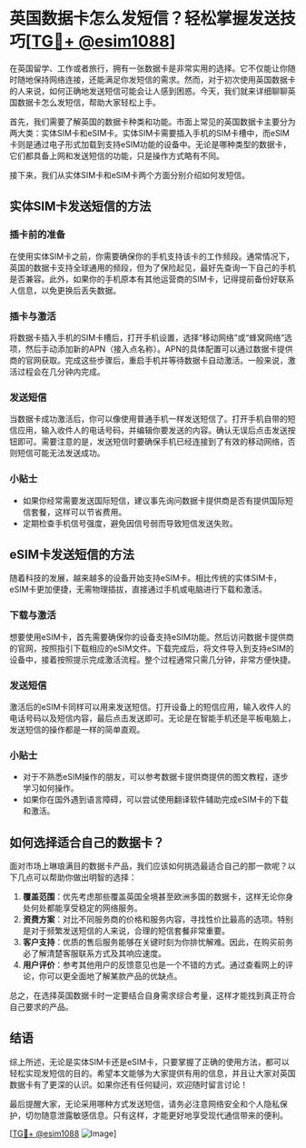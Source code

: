 # 英国数据卡怎么发短信？轻松掌握发送技巧[[TG💪+ @esim1088](https://t.me/s/esim1088)]

在英国留学、工作或者旅行，拥有一张数据卡是非常实用的选择。它不仅能让你随时随地保持网络连接，还能满足你发短信的需求。然而，对于初次使用英国数据卡的人来说，如何正确地发送短信可能会让人感到困惑。今天，我们就来详细聊聊英国数据卡怎么发短信，帮助大家轻松上手。

首先，我们需要了解英国的数据卡种类和功能。市面上常见的英国数据卡主要分为两大类：实体SIM卡和eSIM卡。实体SIM卡需要插入手机的SIM卡槽中，而eSIM卡则是通过电子形式加载到支持eSIM功能的设备中。无论是哪种类型的数据卡，它们都具备上网和发送短信的功能，只是操作方式略有不同。

接下来，我们从实体SIM卡和eSIM卡两个方面分别介绍如何发短信。

## 实体SIM卡发送短信的方法

### 插卡前的准备

在使用实体SIM卡之前，你需要确保你的手机支持该卡的工作频段。通常情况下，英国的数据卡支持全球通用的频段，但为了保险起见，最好先查询一下自己的手机是否兼容。此外，如果你的手机原本有其他运营商的SIM卡，记得提前备份好联系人信息，以免更换后丢失数据。

### 插卡与激活

将数据卡插入手机的SIM卡槽后，打开手机设置，选择“移动网络”或“蜂窝网络”选项，然后手动添加新的APN（接入点名称）。APN的具体配置可以通过数据卡提供商的官网获取。完成这些步骤后，重启手机并等待数据卡自动激活。一般来说，激活过程会在几分钟内完成。

### 发送短信

当数据卡成功激活后，你可以像使用普通手机一样发送短信了。打开手机自带的短信应用，输入收件人的电话号码，并编辑你要发送的内容。确认无误后点击发送按钮即可。需要注意的是，发送短信时要确保手机已经连接到了有效的移动网络，否则短信可能无法发送成功。

### 小贴士

- 如果你经常需要发送国际短信，建议事先询问数据卡提供商是否有提供国际短信套餐，这样可以节省费用。
- 定期检查手机信号强度，避免因信号弱而导致短信发送失败。

## eSIM卡发送短信的方法

随着科技的发展，越来越多的设备开始支持eSIM卡。相比传统的实体SIM卡，eSIM卡更加便捷，无需物理插拔，直接通过手机或电脑进行下载和激活。

### 下载与激活

想要使用eSIM卡，首先需要确保你的设备支持eSIM功能。然后访问数据卡提供商的官网，按照指引下载相应的eSIM文件。下载完成后，将文件导入到支持eSIM的设备中，接着按照提示完成激活流程。整个过程通常只需几分钟，非常方便快捷。

### 发送短信

激活后的eSIM卡同样可以用来发送短信。打开设备上的短信应用，输入收件人的电话号码以及短信内容，最后点击发送即可。无论是在智能手机还是平板电脑上，发送短信的操作都是一样的简单直观。

### 小贴士

- 对于不熟悉eSIM操作的朋友，可以参考数据卡提供商提供的图文教程，逐步学习如何操作。
- 如果你在国外遇到语言障碍，可以尝试使用翻译软件辅助完成eSIM卡的下载和激活。

## 如何选择适合自己的数据卡？

面对市场上琳琅满目的数据卡产品，我们应该如何挑选最适合自己的那一款呢？以下几点可以帮助你做出明智的选择：

1. **覆盖范围**：优先考虑那些覆盖英国全境甚至欧洲多国的数据卡，这样无论你身处何处都能享受稳定的网络服务。
2. **资费方案**：对比不同服务商的价格和服务内容，寻找性价比最高的选项。特别是对于频繁发送短信的人来说，合理的短信套餐非常重要。
3. **客户支持**：优质的售后服务能够在关键时刻为你排忧解难。因此，在购买前务必了解清楚客服联系方式及其响应速度。
4. **用户评价**：参考其他用户的反馈意见也是一个不错的方式。通过查看网上的评论，你可以更全面地了解某款产品的优缺点。

总之，在选择英国数据卡时一定要结合自身需求综合考量，这样才能找到真正符合自己要求的产品。

## 结语

综上所述，无论是实体SIM卡还是eSIM卡，只要掌握了正确的使用方法，都可以轻松实现发短信的目的。希望本文能够为大家提供有用的信息，并且让大家对英国数据卡有了更深的认识。如果你还有任何疑问，欢迎随时留言讨论！

最后提醒大家，无论采用哪种方式发送短信，请务必注意网络安全和个人隐私保护，切勿随意泄露敏感信息。只有这样，才能更好地享受现代通信带来的便利。

[[TG💪+ @esim1088](https://t.me/s/esim1088) ![Image](https://i.postimg.cc/4NQfJmqS/Snipaste-2025-05-13-00-14-12.png)]